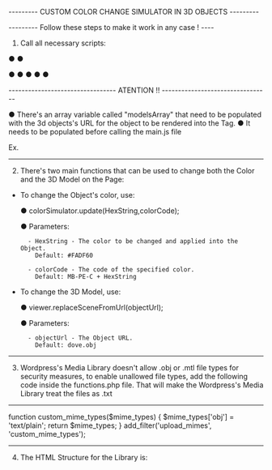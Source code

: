 --------- CUSTOM COLOR CHANGE SIMULATOR IN 3D OBJECTS ---------

--------- Follow these steps to make it work in any case ! ----

1. Call all necessary scripts:

● <link rel="stylesheet" href="ColorSimujs/css/style.css">
● <link rel="preload" as="style" href="ColorSimujs/css/style.css">

● <script src="ColorSimujs/core/modernizr/modernizr-2.6.2.min.js"></script>
● <script src="ColorSimujs/vendor/jsc3d/jsc3d.js"></script>
● <script src="ColorSimujs/vendor/jsc3d/jsc3d.touch.js"></script>
● <script src="ColorSimujs/vendor/jsc3d/jsc3d.webgl.js"></script>
● <script src="ColorSimujs/vendor/jsc3d/jsc3d.3ds.js"></script>

--------------------------------- ATENTION !! ---------------------------------

● There's an array variable called "modelsArray" that need to be populated with the 3d objects's URL for the object to be rendered into the <canvas> Tag.
● It needs to be populated before calling the main.js file

Ex.

<script>
    modelsArray = [];
    document.querySelectorAll('.simulador .owl-carousel img').forEach(function(){
        modelsArray.push(img.parentElement.dataset.url);
    });
</script>
<script src="ColorSimujs/app/main.js"></script>

-------------------------------------------------------------------------------

2. There's two main functions that can be used to change both the Color and the 3D Model on the Page:

- To change the Object's color, use:

    ● colorSimulator.update(HexString,colorCode);

    ● Parameters: 

        - HexString - The color to be changed and applied into the Object.
          Default: #FADF60

        - colorCode - The code of the specified color.
          Default: MB-PE-C + HexString

- To change the 3D Model, use:

    ● viewer.replaceSceneFromUrl(objectUrl);

    ● Parameters:

        - objectUrl - The Object URL.
          Default: dove.obj

-------------------------------------------------------------------------------

3. Wordpress's Media Library doesn't allow .obj or .mtl file types for security measures, to enable unallowed file types, add the following code inside the functions.php file. That will make the Wordpress's Media Library treat the files as .txt

-------------------------------------------------------------------------------

function custom_mime_types($mime_types) {
    $mime_types['obj'] = 'text/plain';
    return $mime_types;
}
add_filter('upload_mimes', 'custom_mime_types');

-------------------------------------------------------------------------------

4. The HTML Structure for the Library is:

<div id="canvas">
    <div class="colorcode"></div>
    <canvas id="viewer" width="800" height="575"></canvas>
    <div class="arrows">
        <div class="prev"></div>
        <div class="next"></div>
    </div>
</div>